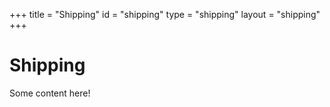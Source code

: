 +++
title = "Shipping"
id = "shipping"
type = "shipping"
layout = "shipping"
+++

# Shipping

Some content here!
